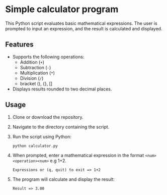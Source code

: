 # Simple calculator program

This Python script evaluates basic mathematical expressions. 
The user is prompted to input an expression, and the result is calculated and displayed.

## Features

- Supports the following operations:
  - Addition (`+`)
  - Subtraction (`-`)
  - Multiplication (`*`)
  - Division (`/`)
  - bracket (), {}, []
- Displays results rounded to two decimal places.

## Usage

1. Clone or download the repository.
2. Navigate to the directory containing the script.
3. Run the script using Python:

    ```bash
    python calculator.py
    ```

4. When prompted, enter a mathematical expression in the format `<num><operation><num>` e.g 1+2.

    ```plaintext
    Expressions or (q, quit) to exit => 1+2
    ```

5. The program will calculate and display the result:

    ```plaintext
    Result => 3.00
    ```
